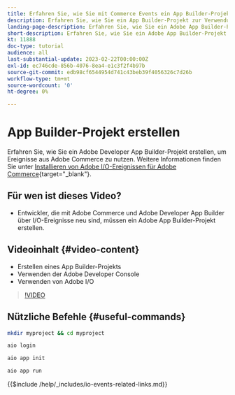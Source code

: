 ```yaml
---
title: Erfahren Sie, wie Sie mit Commerce Events ein App Builder-Projekt erstellen
description: Erfahren Sie, wie Sie ein App Builder-Projekt zur Verwendung mit Commerce-Ereignissen erstellen
landing-page-description: Erfahren Sie, wie Sie ein Adobe App Builder-Projekt zur Verwendung von Adobe Commerce-Ereignissen erstellen
short-description: Erfahren Sie, wie Sie ein Adobe App Builder-Projekt zur Verwendung von Adobe Commerce-Ereignissen erstellen
kt: 11888
doc-type: tutorial
audience: all
last-substantial-update: 2023-02-22T00:00:00Z
exl-id: ec746cde-856b-4076-8ea4-e1c3f2f4b97b
source-git-commit: edb98cf6544954d741c43beb39f4056326c7d26b
workflow-type: tm+mt
source-wordcount: '0'
ht-degree: 0%

---
```


# App Builder-Projekt erstellen

Erfahren Sie, wie Sie ein Adobe Developer App Builder-Projekt erstellen, um Ereignisse aus Adobe Commerce zu nutzen. Weitere Informationen finden Sie unter [Installieren von Adobe I/O-Ereignissen für Adobe Commerce](https://developer.adobe.com/commerce/events/get-started/installation/){target="_blank"}.

## Für wen ist dieses Video?

* Entwickler, die mit Adobe Commerce und Adobe Developer App Builder über I/O-Ereignisse neu sind, müssen ein Adobe App Builder-Projekt erstellen.

## Videoinhalt {#video-content}

* Erstellen eines App Builder-Projekts
* Verwenden der Adobe Developer Console
* Verwenden von Adobe I/O

>[!VIDEO](https://video.tv.adobe.com/v/3415797?quality=12&learn=on)

## Nützliche Befehle {#useful-commands}

```bash
mkdir myproject && cd myproject

aio login

aio app init

aio app run
```

{{$include /help/_includes/io-events-related-links.md}}
